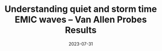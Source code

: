 ---
title: "Understanding quiet and storm time EMIC waves – Van Allen Probes Results"
collection: publications
permalink: /publication/2023-07-31-Remya
excerpt: ' '
date: 2023-07-31
venue: 'Journal of Geophysical Research: Space Physics'
paperurl: 'https://doi.org/10.1029/2023JA031712'
citation: 'Remya, B., Halford, A. J., Sibeck, D. G., Murphy, K. R., &amp; Fok, M.-C. (2023). Understanding quiet and storm time EMIC waves—Van Allen Probes results. Journal of Geophysical Research: Space Physics, 128, e2023JA031712. https://doi.org/10.1029/2023JA031712'
---